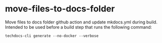 # move-files-to-docs-folder

Move files to docs folder github action and update mkdocs.yml during build. 
Intended to be used before a build step that runs the following command:

```
techdocs-cli generate --no-docker --verbose
```